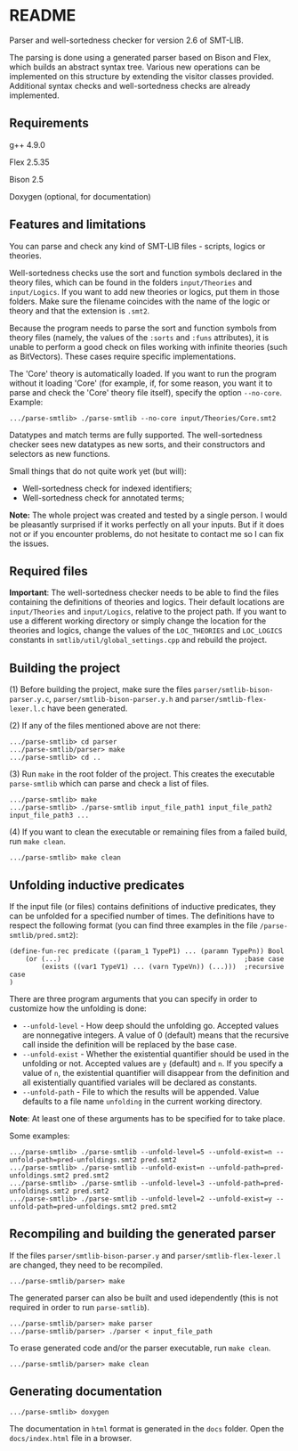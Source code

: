 # README #

Parser and well-sortedness checker for version 2.6 of SMT-LIB. 

The parsing is done using a generated parser based on Bison and Flex, which builds an abstract syntax tree. Various new operations can be implemented on this structure by extending the visitor classes provided. Additional syntax checks and well-sortedness checks are already implemented.

## Requirements ##
g++ 4.9.0 

Flex 2.5.35

Bison 2.5

Doxygen (optional, for documentation)

## Features and limitations ##
You can parse and check any kind of SMT-LIB files - scripts, logics or theories. 

Well-sortedness checks use the sort and function symbols declared in the theory files, which can be found in the folders `input/Theories` and `input/Logics`. If you want to add new theories or logics, put them in those folders. Make sure the filename coincides with the name of the logic or theory and that the extension is `.smt2`.

Because the program needs to parse the sort and function symbols from theory files (namely, the values of the `:sorts` and `:funs` attributes), it is unable to perform a good check on files working with infinite theories (such as BitVectors). These cases require specific implementations.

The 'Core' theory is automatically loaded. If you want to run the program without it loading 'Core' (for example, if, for some reason, you want it to parse and check the 'Core' theory file itself), specify the option `--no-core`. Example:
```
.../parse-smtlib> ./parse-smtlib --no-core input/Theories/Core.smt2
```

Datatypes and match terms are fully supported. The well-sortedness checker sees new datatypes as new sorts, and their constructors and selectors as new functions.

Small things that do not quite work yet (but will):

* Well-sortedness check for indexed identifiers;
* Well-sortedness check for annotated terms;

**Note:** The whole project was created and tested by a single person. I would be pleasantly surprised if it works perfectly on all your inputs. But if it does not or if you encounter problems, do not hesitate to contact me so I can fix the issues.

## Required files ##
**Important**: The well-sortedness checker needs to be able to find the files containing the definitions of theories and logics. Their default locations are `input/Theories` and `input/Logics`, relative to the project path. If you want to use a different working directory or simply change the location for the theories and logics, change the values of the `LOC_THEORIES` and `LOC_LOGICS` constants in `smtlib/util/global_settings.cpp` and rebuild the project.

## Building the project ##
(1) Before building the project, make sure the files `parser/smtlib-bison-parser.y.c`, `parser/smtlib-bison-parser.y.h` and `parser/smtlib-flex-lexer.l.c` have been generated.

(2) If any of the files mentioned above are not there:
```
.../parse-smtlib> cd parser
.../parse-smtlib/parser> make
.../parse-smtlib> cd ..
```

(3) Run `make` in the root folder of the project. This creates the executable `parse-smtlib` which can parse and check a list of files. 
```
.../parse-smtlib> make 
.../parse-smtlib> ./parse-smtlib input_file_path1 input_file_path2 input_file_path3 ...
```

(4) If you want to clean the executable or remaining files from a failed build, run `make clean`.
```
.../parse-smtlib> make clean
```

## Unfolding inductive predicates ##
If the input file (or files) contains definitions of inductive predicates, they can be unfolded for a specified number of times. The definitions have to respect the following format (you can find three examples in the file `/parse-smtlib/pred.smt2`):
```
(define-fun-rec predicate ((param_1 TypeP1) ... (paramn TypePn)) Bool
	(or (...)                                              ;base case
		(exists ((var1 TypeV1) ... (varn TypeVn)) (...)))  ;recursive case
)
```
There are three program arguments that you can specify in order to customize how the unfolding is done:
* `--unfold-level` - How deep should the unfolding go. Accepted values are nonnegative integers. A value of 0 (default) means that the recursive call inside the definition will be replaced by the base case.
* `--unfold-exist` - Whether the existential quantifier should be used in the unfolding or not. Accepted values are `y` (default) and `n`. If you specify a value of `n`, the existential quantifier will disappear from the definition and all existentially quantified variales will be declared as constants.
* `--unfold-path` - File to which the results will be appended. Value defaults to a file name `unfolding` in the current working directory.

**Note**: At least one of these arguments has to be specified for to take place.

Some examples:
```
.../parse-smtlib> ./parse-smtlib --unfold-level=5 --unfold-exist=n --unfold-path=pred-unfoldings.smt2 pred.smt2
.../parse-smtlib> ./parse-smtlib --unfold-exist=n --unfold-path=pred-unfoldings.smt2 pred.smt2
.../parse-smtlib> ./parse-smtlib --unfold-level=3 --unfold-path=pred-unfoldings.smt2 pred.smt2
.../parse-smtlib> ./parse-smtlib --unfold-level=2 --unfold-exist=y --unfold-path=pred-unfoldings.smt2 pred.smt2
```

## Recompiling and building the generated parser ##
If the files `parser/smtlib-bison-parser.y` and `parser/smtlib-flex-lexer.l` are changed, they need to be recompiled.
```
.../parse-smtlib/parser> make
```

The generated parser can also be built and used idependently (this is not required in order to run `parse-smtlib`).
```
.../parse-smtlib/parser> make parser
.../parse-smtlib/parser> ./parser < input_file_path
```

To erase generated code and/or the parser executable, run `make clean`.
```
.../parse-smtlib/parser> make clean
```

## Generating documentation ##
```
.../parse-smtlib> doxygen
```
The documentation in `html` format is generated in the `docs` folder. Open the `docs/index.html` file in a browser.

